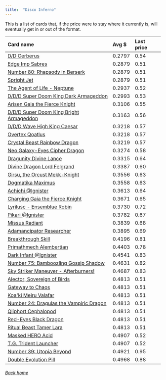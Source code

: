 ```yaml
---
title:  "Disco Inferno"
---
```


This is a list of cards that, if the price were to stay where it currently is, will eventually get in or out of the format.

| Card name | Avg $ | Last price |
| :-- | :-- | :-- |
[D/D Cerberus](https://db.ygoprodeck.com/card/?search=D/D%20Cerberus) | 0.2797 | 0.54 |
[Edge Imp Sabres](https://db.ygoprodeck.com/card/?search=Edge%20Imp%20Sabres) | 0.2879 | 0.51 |
[Number 80: Rhapsody in Berserk](https://db.ygoprodeck.com/card/?search=Number%2080:%20Rhapsody%20in%20Berserk) | 0.2879 | 0.51 |
[Spright Jet](https://db.ygoprodeck.com/card/?search=Spright%20Jet) | 0.2879 | 0.51 |
[The Agent of Life - Neptune](https://db.ygoprodeck.com/card/?search=The%20Agent%20of%20Life%20-%20Neptune) | 0.2937 | 0.52 |
[D/D/D Super Doom King Dark Armageddon](https://db.ygoprodeck.com/card/?search=D/D/D%20Super%20Doom%20King%20Dark%20Armageddon) | 0.2993 | 0.53 |
[Arisen Gaia the Fierce Knight](https://db.ygoprodeck.com/card/?search=Arisen%20Gaia%20the%20Fierce%20Knight) | 0.3106 | 0.55 |
[D/D/D Super Doom King Bright Armageddon](https://db.ygoprodeck.com/card/?search=D/D/D%20Super%20Doom%20King%20Bright%20Armageddon) | 0.3163 | 0.56 |
[D/D/D Wave High King Caesar](https://db.ygoprodeck.com/card/?search=D/D/D%20Wave%20High%20King%20Caesar) | 0.3218 | 0.57 |
[Overtex Qoatlus](https://db.ygoprodeck.com/card/?search=Overtex%20Qoatlus) | 0.3218 | 0.57 |
[Crystal Beast Rainbow Dragon](https://db.ygoprodeck.com/card/?search=Crystal%20Beast%20Rainbow%20Dragon) | 0.3219 | 0.57 |
[Neo Galaxy-Eyes Cipher Dragon](https://db.ygoprodeck.com/card/?search=Neo%20Galaxy-Eyes%20Cipher%20Dragon) | 0.3274 | 0.58 |
[Dragunity Divine Lance](https://db.ygoprodeck.com/card/?search=Dragunity%20Divine%20Lance) | 0.3315 | 0.64 |
[Divine Dragon Lord Felgrand](https://db.ygoprodeck.com/card/?search=Divine%20Dragon%20Lord%20Felgrand) | 0.3387 | 0.60 |
[Girsu, the Orcust Mekk-Knight](https://db.ygoprodeck.com/card/?search=Girsu,%20the%20Orcust%20Mekk-Knight) | 0.3556 | 0.63 |
[Dogmatika Maximus](https://db.ygoprodeck.com/card/?search=Dogmatika%20Maximus) | 0.3558 | 0.63 |
[Achichi @Ignister](https://db.ygoprodeck.com/card/?search=Achichi%20@Ignister) | 0.3613 | 0.64 |
[Charging Gaia the Fierce Knight](https://db.ygoprodeck.com/card/?search=Charging%20Gaia%20the%20Fierce%20Knight) | 0.3671 | 0.65 |
[Lyrilusc - Ensemblue Robin](https://db.ygoprodeck.com/card/?search=Lyrilusc%20-%20Ensemblue%20Robin) | 0.3730 | 0.72 |
[Pikari @Ignister](https://db.ygoprodeck.com/card/?search=Pikari%20@Ignister) | 0.3782 | 0.67 |
[Missus Radiant](https://db.ygoprodeck.com/card/?search=Missus%20Radiant) | 0.3839 | 0.68 |
[Adamancipator Researcher](https://db.ygoprodeck.com/card/?search=Adamancipator%20Researcher) | 0.3895 | 0.69 |
[Breakthrough Skill](https://db.ygoprodeck.com/card/?search=Breakthrough%20Skill) | 0.4196 | 0.81 |
[Primathmech Alembertian](https://db.ygoprodeck.com/card/?search=Primathmech%20Alembertian) | 0.4403 | 0.78 |
[Dark Infant @Ignister](https://db.ygoprodeck.com/card/?search=Dark%20Infant%20@Ignister) | 0.4541 | 0.83 |
[Number 75: Bamboozling Gossip Shadow](https://db.ygoprodeck.com/card/?search=Number%2075:%20Bamboozling%20Gossip%20Shadow) | 0.4631 | 0.82 |
[Sky Striker Maneuver - Afterburners!](https://db.ygoprodeck.com/card/?search=Sky%20Striker%20Maneuver%20-%20Afterburners!) | 0.4687 | 0.83 |
[Alector, Sovereign of Birds](https://db.ygoprodeck.com/card/?search=Alector,%20Sovereign%20of%20Birds) | 0.4813 | 0.51 |
[Gateway to Chaos](https://db.ygoprodeck.com/card/?search=Gateway%20to%20Chaos) | 0.4813 | 0.51 |
[Koa'ki Meiru Valafar](https://db.ygoprodeck.com/card/?search=Koa'ki%20Meiru%20Valafar) | 0.4813 | 0.51 |
[Number 24: Dragulas the Vampiric Dragon](https://db.ygoprodeck.com/card/?search=Number%2024:%20Dragulas%20the%20Vampiric%20Dragon) | 0.4813 | 0.51 |
[Qliphort Cephalopod](https://db.ygoprodeck.com/card/?search=Qliphort%20Cephalopod) | 0.4813 | 0.51 |
[Red-Eyes Black Dragon](https://db.ygoprodeck.com/card/?search=Red-Eyes%20Black%20Dragon) | 0.4813 | 0.51 |
[Ritual Beast Tamer Lara](https://db.ygoprodeck.com/card/?search=Ritual%20Beast%20Tamer%20Lara) | 0.4813 | 0.51 |
[Masked HERO Acid](https://db.ygoprodeck.com/card/?search=Masked%20HERO%20Acid) | 0.4907 | 0.52 |
[T.G. Trident Launcher](https://db.ygoprodeck.com/card/?search=T.G.%20Trident%20Launcher) | 0.4907 | 0.52 |
[Number 39: Utopia Beyond](https://db.ygoprodeck.com/card/?search=Number%2039:%20Utopia%20Beyond) | 0.4921 | 0.95 |
[Double Evolution Pill](https://db.ygoprodeck.com/card/?search=Double%20Evolution%20Pill) | 0.4968 | 0.88 |

###### [Back home](index)
